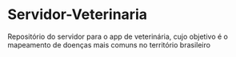 # Servidor-Veterinaria
Repositório do servidor para o app de veterinária, cujo objetivo é o mapeamento de doenças mais comuns no território brasileiro
